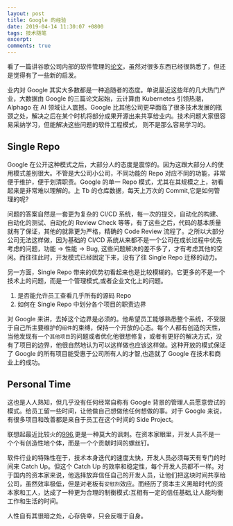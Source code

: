 ```yaml
---
layout: post
title: Google 的经验
date: 2019-04-14 11:30:07 +0800
tags: 技术随笔
excerpt: 
comments: true
---
```


看了一篇讲谷歌公司内部的软件管理的[论文](Https://Arxiv.Org/Abs/1702.01715)，虽然对很多东西已经很熟悉了，但还是觉得有了一些新的启发。

业内对 Google 其实大多数都是一种追随者的态度。单说最近这些年的几大热门产业，大数据由 Google 的三篇论文起始，云计算由 Kubernetes 引领热潮，
Alphago 在 AI 领域让人震撼。Google 比其他公司更早面临了很多技术发展的瓶颈之处，解决之后在某个时机将部分成果开源出来共享给业内。技术问题大家很容易采纳学习，但能解决这些问题的软件工程模式，
则不是那么容易学习的。

## Single Repo
Google 在公开这种模式之后，大部分人的态度是震惊的。因为这跟大部分人的使用模式差别很大。不管是大公司小公司，不同功能的 Repo 对应不同的功能，非常便于维护，便于划清职责。Google 的单一 Repo 模式，尤其在其规模之上，初看起来是非常难以理解的。上 Tb 的仓库数据，每天上万次的 Commit,它是如何管理的呢?

问题的答案自然是一套更为复杂的 CI/CD 系统，每一次的提交，自动化的构建、自动化的测试、自动化的 Review Check 等等，有了这些之后，代码的基本质量就有了保证，其他的就靠更为严格，精确的 Code Review 流程了。之所以大部分公司无法这样做，因为基础的 CI/CD 系统从来都不是一个公司在成长过程中优先考虑的问题，功能 -> 性能 -> Bug, 这些问题解决的差不多了，才有考虑其他的空闲。而往往此时，开发模式已经固定下来，没有了往 Single Repo 迁移的动力。

另一方面，Single Repo 带来的优势初看起来也是比较模糊的。它更多的不是一个技术上的问题，而是一个管理模式,或者企业文化上的问题。

1. 是否能允许员工查看几乎所有的源码 Repo
2. 如何在 Single Repo 中划分各个项目的职责边界

对 Google 来讲，去掉这个边界是必须的。他希望员工能够熟悉整个系统，不受限于自己所主要维护的`组件`的束缚，保持一个开放的心态。每个人都有创造的天性，当他发现有一个`其他项目`的问题或者优化他很想修复，或者有更好的解决方式，没有了项目的边界，他很自然地认为可以这样做也应该这样做。这种开放的模式保证了 Google 的所有项目能受惠于公司所有人的才智,也造就了 Google 在技术和商业上的成功。

## Personal Time
这也是人人熟知，但几乎没有任何经常自称有 Google 背景的管理人员愿意尝试的模式。给员工留一些时间，让他做自己想做他任何想做的事。对于 Google 来说，有很多项目和改善都是来自于员工在这个时间的 Side Project。

联想起最近比较火的[996](Https://Github.Com/996icu/996.Icu),更是一种莫大的讽刺。在资本家眼里，开发人员不是一个个有创造性地个体，而是一个个贡献时间的螺丝钉。

软件行业的特殊性在于，技术本身迭代的速度太快，开发人员必须每天有专门的时间来 Catch Up。但这个 Catch Up 的效率和稳定性，每个开发人员都不一样。对于国内的资本家来说，他选择放弃信任自己的开发人员，让他们把这块时间共享给公司，虽然效率极低，但是对老板有`安慰剂`效应。而经历了资本主义黑暗时代的资本家和工人，达成了一种更为合理的制衡模式:互相有一定的信任基础,让人能均衡工作和生活的时间。

人性自有其很暗之处，心存侥幸，只会反噬于自身。



